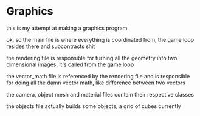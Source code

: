 # Graphics
this is my attempt at making a graphics program

ok, so the main file is where everything is coordinated from, the game loop resides there and subcontracts shit

the rendering file is responsible for turning all the geometry into two dimensional images, it's called from the game loop

the vector_math file is referenced by the rendering file and is responsible for doing all the damn vector math, like difference between two vectors

the camera, object mesh and  material  files contain their respective classes

the objects file actually builds some objects, a grid of cubes currently
